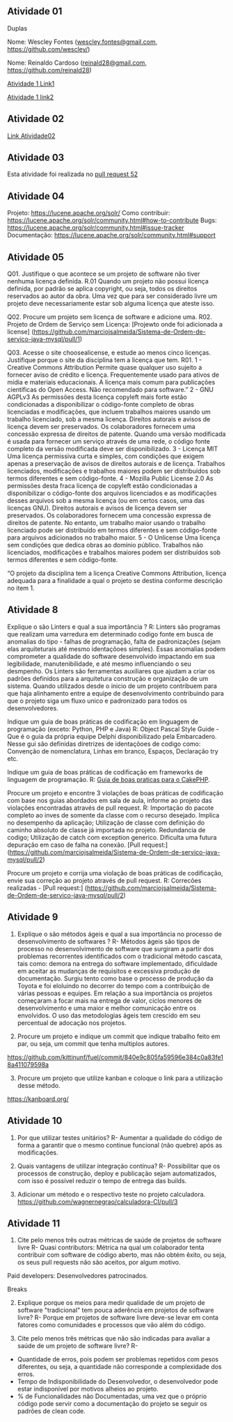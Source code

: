 ## Atividade 01

Duplas

Nome: Wescley Fontes (wescley.fontes@gmail.com, https://github.com/wescley/)

Nome: Reinaldo Cardoso (reinald28@gmail.com, https://github.com/reinald28)

[Atividade 1 Link1](https://docs.google.com/spreadsheets/d/1IHSZ_73ORlVdiPJAsm-0kvWeVpVNmS7PdNqkpye4Wm4/edit#gid=122497701)

[Atividade 1 link2](https://docs.google.com/spreadsheets/d/1rTfyb3oFo9rv6xsZkpuMXONx8kLav95VgTUOHxDQtw8/edit#gid=122497701)
 
## Atividade 02

[Link Atividade02](https://docs.google.com/document/d/17TrTnRt66z3FrQf3wJ8iF1_V42KVthtCXBnxVDJEOSo/edit?usp=sharing)

## Atividade 03

Esta atividade foi realizada no [pull request 52](https://github.com/gustavopinto/tesl/pull/52)

## Atividade 04

Projeto: https://lucene.apache.org/solr/ 
Como contribuir: https://lucene.apache.org/solr/community.html#how-to-contribute
Bugs: https://lucene.apache.org/solr/community.html#issue-tracker
Documentação: https://lucene.apache.org/solr/community.html#support

## Atividade 05

Q01. Justifique o que acontece se um projeto de software não tiver nenhuma licença definida.
R.01 Quando um projeto não possui licença definida, por padrão se aplica copyright, ou seja, todos os direitos reservados ao autor da obra. Uma vez que para ser considerado livre um projeto deve necessariamente estar sob alguma licença que ateste isso.

Q02. Procure um projeto sem licença de software e adicione uma.
R02. Projeto de Ordem de Serviço sem Licença: [Projewto onde foi adicionada a license] (https://github.com/marciojsalmeida/Sistema-de-Ordem-de-servico-java-mysql/pull/1)

Q03. Acesse o site choosealicense, e estude ao menos cinco licenças. Justifique porque o site da disciplina tem a licença que tem.
R01.
1 - Creative Commons Attribution 
Permite quase qualquer uso sujeito a fornecer aviso de crédito e licença. Frequentemente usado para ativos de mídia e materiais educacionais. A licença mais comum para publicações científicas do Open Access. Não recomendado para software.” 
2 - GNU AGPLv3
As permissões desta licença copyleft mais forte estão condicionadas a disponibilizar o código-fonte completo de obras licenciadas e modificações, que incluem trabalhos maiores usando um trabalho licenciado, sob a mesma licença. Direitos autorais e avisos de licença devem ser preservados. Os colaboradores fornecem uma concessão expressa de direitos de patente. Quando uma versão modificada é usada para fornecer um serviço através de uma rede, o código fonte completo da versão modificada deve ser disponibilizado.
3 - Licença MIT
Uma licença permissiva curta e simples, com condições que exigem apenas a preservação de avisos de direitos autorais e de licença. Trabalhos licenciados, modificações e trabalhos maiores podem ser distribuídos sob termos diferentes e sem código-fonte.
4 - Mozilla Public License 2.0
As permissões desta fraca licença de copyleft estão condicionadas a disponibilizar o código-fonte dos arquivos licenciados e as modificações desses arquivos sob a mesma licença (ou em certos casos, uma das licenças GNU). Direitos autorais e avisos de licença devem ser preservados. Os colaboradores fornecem uma concessão expressa de direitos de patente. No entanto, um trabalho maior usando o trabalho licenciado pode ser distribuído em termos diferentes e sem código-fonte para arquivos adicionados no trabalho maior.
5 - O Unlicense
Uma licença sem condições que dedica obras ao domínio público. Trabalhos não licenciados, modificações e trabalhos maiores podem ser distribuídos sob termos diferentes e sem código-fonte.

“O projeto da disciplina tem a licença Creative Commons Attribution, licença adequada para a finalidade a qual o projeto se destina conforme descrição no item 1.

## Atividade 8
Explique o são Linters e qual a sua importância ?
R: Linters são programas que realizam uma varredura em determinado codigo fonte em busca de anomalias do tipo - falhas de programação, falta de padronizações (sejam elas arquiteturais até mesmo identaçõoes simples). Essas anomalias podem comprometer a qualidade do software desenvolvido impactando em sua legibilidade, manutenibilidade, e até mesmo influenciando o seu desmpenho.
Os Linters são ferramentas auxiliares que ajudam a criar os padrões definidos para a arquitetura construção e organização de um sistema.
Quando utilizados desde o inicio de um projeto contribuem para que haja alinhamento entre a equipe de desenvolvimento contribuindo para que o projeto siga um fluxo unico e padronizado para todos os desenvolvedores.


Indique um guia de boas práticas de codificação em linguagem de programação (exceto: Python, PHP e Java)
R: Object Pascal Style Guide - Que é o guia da própria equipe Delphi disponibilizado pela Embarcadero.
Nesse gui são definidas diretrizes de identaçõoes de codigo como: Convenção de nomenclatura, Linhas em branco, Espaços, Declaração try etc.


Indique um guia de boas práticas de codificação em frameworks de linguagem de programação.
R: [Guia de boas praticas para o CakePHP](https://book.cakephp.org/3.0/_downloads/pt/CakePHPCookbook.pdf). 


Procure um projeto e encontre 3 violações de boas práticas de codificação com base nos guias abordados em sala de aula, informe ao projeto das violações encontradas através de pull request.
R:
Importação do pacote completo ao inves de somente da classe com o recurso desejado. Implica no desempenho da aplicação;
Utilização de classe com definição do caminho absoluto de classe já importada no projeto. Redundancia de codigo;
Utilização de catch com exception generico. Dificulta uma futura depuração em caso de falha na conexão.
[Pull request:] (https://github.com/marciojsalmeida/Sistema-de-Ordem-de-servico-java-mysql/pull/2)


Procure um projeto e corrija uma violação de boas práticas de codificação, envie sua correção ao projeto através de pull request.
R: Correcões realizadas - [Pull request:] (https://github.com/marciojsalmeida/Sistema-de-Ordem-de-servico-java-mysql/pull/2)

## Atividade 9

1) Explique o são métodos ágeis e qual a sua importância no processo de desenvolvimento de softwares ?
R- Métodos ágeis são tipos de processo no desenvolvimento de software que surgiram a partir dos problemas recorrentes identificados com o tradicional método cascata, tais como: demora na entrega do software implementado, dificuldade em aceitar as mudanças de requisitos e excessiva produção de documentação. Surgiu tento como base o processo de produção da Toyota e foi eloluindo no decorrer do tempo com a contribuição de várias pessoas e equipes. Em relação a sua importância os projetos começaram a focar mais na entrega de valor, ciclos menores de desenvolvimento e uma maior e melhor comunicação entre os envolvidos. O uso das metodologias ágeis tem crescido em seu percentual de adocação nos projetos. 

2) Procure um projeto e indique um commit que indique trabalho feito em par, ou seja, um commit que tenha multiplos autores.

https://github.com/kittinunf/fuel/commit/840e9c805fa59596e384c0a83fe18a411079598a

3) Procure um projeto que utilize kanban e coloque o link para a utilização desse método.

https://kanboard.org/

## Atividade 10

1) Por que utilizar testes unitários?
R- Aumentar a qualidade do código de forma a garantir que o mesmo continue funcional (não quebre) após as modificações.

2) Quais vantagens de utilizar integração contínua?
R- Possibilitar que os processos de construção, deploy e publicação sejam automatizados, com isso é possível reduzir o tempo de entrega das builds.

3) Adicionar um método e o respectivo teste no projeto calculadora.
https://github.com/wagnernegrao/calculadora-CI/pull/3

## Atividade 11

1) Cite pelo menos três outras métricas de saúde de projetos de software livre
R- 
Quasi contributors: Métrica na qual um colaborador tenta contribuir com software de código aberto, mas não obtém êxito, ou seja, os seus pull requests não são aceitos, por algum motivo.

Paid developers: Desenvolvedores patrocinados.

Breaks


2) Explique porque os meios para medir qualidade de um projeto de software "tradicional" tem pouca aderência em projetos de software livre?
R- Porque em projetos de software livre deve-se levar em conta fatores como comunidades e processos que vão além do código. 

3) Cite pelo menos três métricas que não são indicadas para avaliar a saúde de um projeto de software livre?
R- 
- Quantidade de erros, pois podem ser problemas repetidos com pesos diferentes, ou seja, a quantidade não corresponde a complexidade dos erros.
- Tempo de Indisponibilidade do Desenvolvedor, o desenvolvedor pode estar indisponível por motivos alheios ao projeto.
- % de Funcionalidades não Documentadas, uma vez que o próprio código pode servir como a documentação do projeto se seguir os padrões de clean code.
